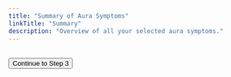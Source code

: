 ```yaml
---
title: "Summary of Aura Symptoms"
linkTitle: "Summary"
description: "Overview of all your selected aura symptoms."
---
```


<div id="summaryOutput"></div>

<br />
<button id="continueBtn" class="btn" data-next="/aura-symptom-check/aura-characteristics/">
  Continue to Step 3
</button>

<script type="module">
    import { getDataFromLocalStorage } from '/js/aura-symptom-check/dataRetrieval.js';
    import { generateNarrativeSummary } from '/js/aura-symptom-check/summaryGeneration.js';

    document.addEventListener("DOMContentLoaded", () => {
        console.log("Script is loaded"); // Debugging line to confirm script is loaded
        const output = document.getElementById("summaryOutput");
        const continueBtn = document.getElementById("continueBtn");

        console.log("Output element:", output); // Debugging line
        console.log("Continue button element:", continueBtn); // Debugging line

        // Retrieve data from localStorage
        const data = getDataFromLocalStorage();

        // Generate narrative summary
        output.innerHTML = generateNarrativeSummary(data);

        continueBtn.addEventListener("click", () => {
            const next = continueBtn.getAttribute("data-next");
            window.location.href = next;
        });
    });
</script>
